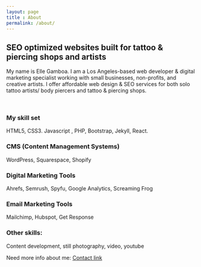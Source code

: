 ```yaml
---
layout: page
title : About
permalink: /about/
---
```


<h2>SEO optimized websites built for tattoo & piercing shops and artists</h2>
<p> My name is Elle Gamboa. I am a Los Angeles-based web developer & digital marketing specialist working with small businesses, non-profits, and creative artists. I offer affordable web design & SEO services for both solo tattoo artists/ body piercers and tattoo & piercing shops. </p>
<br>

### My skill set
HTML5, CSS3. Javascript , PHP, Bootstrap, Jekyll, React. 

### CMS (Content Management Systems)
WordPress, Squarespace, Shopify

### Digital Marketing Tools
Ahrefs, Semrush, Spyfu, Google Analytics, Screaming Frog

### Email Marketing Tools
Mailchimp, Hubspot, Get Response

### Other skills:
Content development, still photography, video, youtube

Need more info about me:
[Contact link](https://ellegamboa.com/about/)





